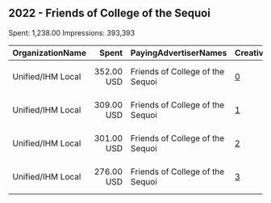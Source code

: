 ## 2022 - Friends of College of the Sequoi 
Spent: 1,238.00
Impressions: 393,393

|OrganizationName|Spent|PayingAdvertiserNames|CreativeUrls|Impressions|Genders|AgeBrackets|CountryCodes|BillingAddresses|CandidateBallotInformation|
|:---|---:|:---|:---|---:|:---|:---|:---|:---|:---|
|Unified/IHM Local|352.00 USD|Friends of College of the Sequoi|[0](https://www.snap.com/political-ads/asset/64b98f45b8f6c35a8e5b071f52ef06b2485c38a07c4bb28f4dc8f78b549a6eb9?mediaType=mp4)|111,853||18+|united states|"180 madison ave,new york ,10016,US"|Friends of College of the Sequoias|
|Unified/IHM Local|309.00 USD|Friends of College of the Sequoi|[1](https://www.snap.com/political-ads/asset/1eeb141391f9077d76d62c2576ac8619549ab2b35e99b336283d8f72465ce57d?mediaType=mp4)|98,049||18+|united states|"180 madison ave,new york ,10016,US"|Friends of College of the Sequoias|
|Unified/IHM Local|301.00 USD|Friends of College of the Sequoi|[2](https://www.snap.com/political-ads/asset/4df30c6b50bd38c89345533f796d01093b2d6ec4955b60afb0d891591198b7e6?mediaType=mp4)|95,859||18+|united states|"180 madison ave,new york ,10016,US"|Friends of College of the Sequoias|
|Unified/IHM Local|276.00 USD|Friends of College of the Sequoi|[3](https://www.snap.com/political-ads/asset/b1a74a4abb09553cd254b385c9f06b6f7ce69c9cc8d26c7914767cd6299cdbf9?mediaType=mp4)|87,632||18+|united states|"180 madison ave,new york ,10016,US"|Friends of College of the Sequoias|
